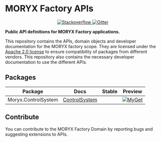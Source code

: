 # MORYX Factory APIs

<p align="center">    
    <a href="https://stackoverflow.com/questions/tagged/moryx">
        <img src="https://img.shields.io/badge/stackoverflow-ask-orange.svg" alt="Stackoverflow">
    </a>
    <a href="https://gitter.im/PHOENIXCONTACT/MORYX?utm_source=badge&utm_medium=badge&utm_campaign=pr-badge">
        <img src="https://badges.gitter.im/PHOENIXCONTACT/MORYX.svg" alt="Gitter">
    </a>
</p>

**Public API definitions for MORYX Factory applications.**

This repository contains the APIs, domain objects and developer documentation for the MORYX factory scope. They are licensed under the [Apache 2.0 license](LICENSE) to ensure compatibility of packages from different vendors. This repository also contains the necessary developer documentation to use the different APIs.

## Packages

| Package | Docs | Stable | Preview |
|--|--|--|--|
|Moryx.ControlSystem|[ControlSystem](docs/ControlSystem.md)| | [![MyGet](https://img.shields.io/myget/moryx/vpre/Moryx.ControlSystem)](https://www.myget.org/feed/moryx/package/nuget/Moryx.ControlSystem) |

## Contribute

You can contribute to the MORYX Factory Domain by reporting bugs and suggesting extensions to APIs. 
